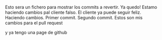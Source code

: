 Esto sera un fichero para mostrar los commits a revertir. Ya quedo! 
Estamo haciendo cambios pal cliente falso. El cliente ya puede seguir feliz. Haciendo cambios. Primer commit. Segundo commit. Estos son mis cambios para el pull request


y ya tengo una page de github
